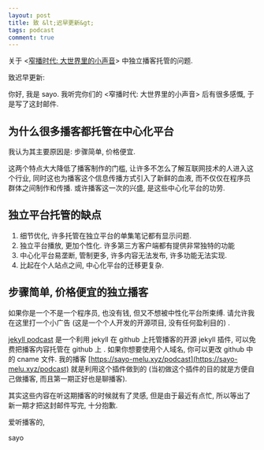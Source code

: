 ```yaml
---
layout: post
title: 致 &lt;迟早更新&gt;
tags: podcast
comment: true
---
```


关于 <[窄播时代: 大世界里的小声音](https://podcast.weareones.com/110)\> 中独立播客托管的问题.

致迟早更新:

你好, 我是 sayo. 我听完你们的 <窄播时代: 大世界里的小声音> 后有很多感慨, 于是写了这封邮件.

## 为什么很多播客都托管在中心化平台

我认为其主要原因是: 步骤简单, 价格便宜.

这两个特点大大降低了播客制作的门槛, 让许多不怎么了解互联网技术的人进入这个行业, 同时这也为播客这个信息传播方式引入了新鲜的血液, 而不仅仅在程序员群体之间制作和传播. 或许播客这一次的兴盛, 是这些中心化平台的功劳.

## 独立平台托管的缺点

1. 细节优化, 许多托管在独立平台的单集笔记都有显示问题.
2. 独立平台播放, 更加个性化. 许多第三方客户端都有提供非常独特的功能
3. 中心化平台易垄断, 管制更多, 许多内容无法发布, 许多功能无法实现.  
4. 比起在个人站点之间, 中心化平台的迁移更复杂.

## 步骤简单, 价格便宜的独立播客

如果你是一个不是一个程序员, 也没有钱, 但又不想被中性化平台所束缚. 请允许我在这里打一个小广告 (这是一个个人开发的开源项目, 没有任何盈利目的) .

[jekyll podcast](https://github.com/sayo-melu/jekyll-podcast) 是一个利用 jekyll 在 github 上托管播客的开源 jekyll 插件, 可以免费把播客内容托管在 github 上 . 如果你想要使用个人域名, 你可以更改 github 中的 cname 文件. 我的播客 [https://sayo-melu.xyz/podcast](https://sayo-melu.xyz/podcast) 就是利用这个插件做到的 (当初做这个插件的目的就是方便自己做播客, 而且第一期正好也是聊播客).

其实这些内容在听这期播客的时候就有了灵感, 但是由于最近有点忙, 所以等出了新一期才把这封邮件写完, 十分抱歉.

爱听播客的,

sayo
